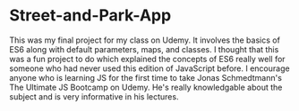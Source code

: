 # Street-and-Park-App
This was my final project for my class on Udemy. It involves the basics of ES6 along with default parameters, maps, and classes.
I thought that this was a fun project to do which explained the concepts of ES6 really well for someone who had never used this
edition of JavaScript before. I encourage anyone who is learning JS for the first time to take Jonas Schmedtmann's The Ultimate JS Bootcamp
on Udemy. He's really knowledgable about the subject and is very informative in his lectures.
